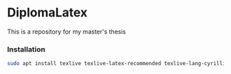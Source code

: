 # DiplomaLatex
This is a repository for my master's thesis

### Installation

```bash
sudo apt install texlive texlive-latex-recommended texlive-lang-cyrillic texlive-latex-extra biber latexmk
```